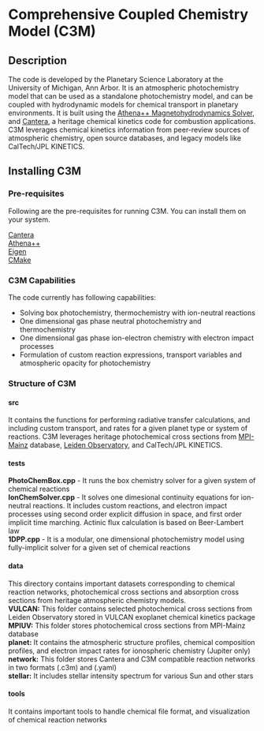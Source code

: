 # Comprehensive Coupled Chemistry Model (C3M)

## Description
The code is developed by the Planetary Science Laboratory at the University of Michigan, Ann Arbor. It is an atmospheric photochemistry model that can be used as a standalone photochemistry model,
and can be coupled with hydrodynamic models for chemical transport in planetary environments. It is built using the [Athena++ Magnetohydrodynamics Solver](https://github.com/PrincetonUniversity/athena), and [Cantera](https://cantera.org/), a heritage chemical kinetics code for combustion applications. C3M leverages chemical kinetics information from peer-review sources of atmospheric chemistry, open source databases, and legacy models like CalTech/JPL KINETICS.

## Installing C3M

### Pre-requisites
Following are the pre-requisites for running C3M. You can install them on your system.

[Cantera](https://cantera.org/)\
[Athena++](https://github.com/PrincetonUniversity/athena)\
[Eigen](https://eigen.tuxfamily.org/index.php?title=Main_Page)\
[CMake](https://cmake.org/)


### C3M Capabilities

The code currently has following capabilities:

* Solving box photochemistry, thermochemistry with ion-neutral reactions
* One dimensional gas phase neutral photochemistry and thermochemistry
* One dimensional gas phase ion-electron chemistry with electron impact processes
* Formulation of custom reaction expressions, transport variables and atmospheric opacity for photochemistry


### Structure of C3M
#### src

It contains the functions for performing radiative transfer calculations, and including custom transport, and rates for a given planet type or system of reactions. C3M leverages heritage photochemical cross sections from [MPI-Mainz](https://uv-vis-spectral-atlas-mainz.org) database, [Leiden Observatory](https://home.strw.leidenuniv.nl/~ewine/photo/), and CalTech/JPL KINETICS.

#### tests

**PhotoChemBox.cpp** - It runs the box chemistry solver for a given system of chemical reactions\
**IonChemSolver.cpp** - It solves one dimesional continuity equations for ion-neutral reactions. It includes custom reactions, and electron impact processes using second order explicit diffusion in space, and first order implicit time marching. Actinic flux calculation is based on Beer-Lambert law\
**1DPP.cpp** - It is a modular, one dimensional photochemistry model using fully-implicit solver for a given set of chemical reactions

#### data

This directory contains important datasets corresponding to chemical reaction networks, photochemical cross sections and absorption cross sections from heritage atmospheric chemistry models.\
**VULCAN:** This folder contains selected photochemical cross sections from Leiden Observatory stored in VULCAN exoplanet chemical kinetics package\
**MPIUV:** This folder stores photochemical cross sections from MPI-Mainz database\
**planet:** It contains the atmospheric structure profiles, chemical composition profiles, and electron impact rates for ionospheric chemistry (Jupiter only)\
**network:** This folder stores Cantera and C3M compatible reaction networks in two formats (.c3m) and (.yaml)\
**stellar:** It includes stellar intensity spectrum for various Sun and other stars

#### tools

It contains important tools to handle chemical file format, and visualization of chemical reaction networks
